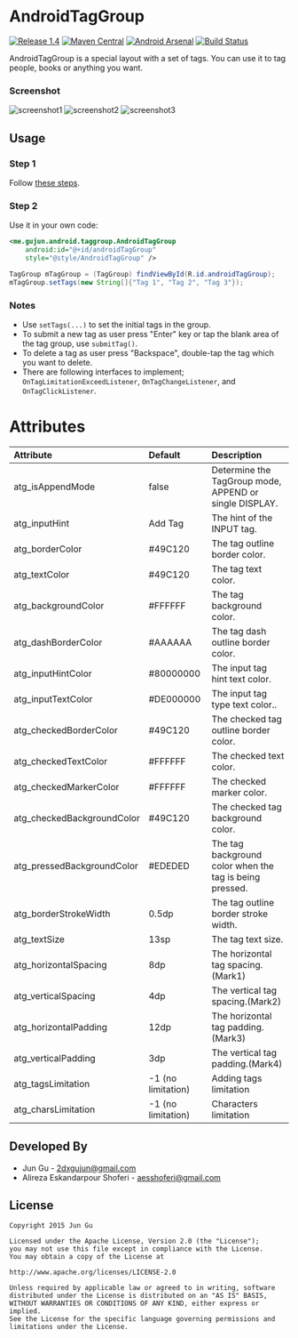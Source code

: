 # AndroidTagGroup

[![Release 1.4](https://img.shields.io/badge/Release-1.4.1-green.svg)](https://github.com/2dxgujun/AndroidTagGroup/releases)
[![Maven Central](https://maven-badges.herokuapp.com/maven-central/me.gujun.android.taggroup/library/badge.svg?style=flat)](https://maven-badges.herokuapp.com/maven-central/me.gujun.android.taggroup/library)
[![Android Arsenal](https://img.shields.io/badge/Android%20Arsenal-AndroidTagGroup-brightgreen.svg?style=flat)](https://android-arsenal.com/details/1/1539)
[![Build Status](https://travis-ci.org/2dxgujun/AndroidTagGroup.png?branch=master)](https://travis-ci.org/2dxgujun/AndroidTagGroup)

AndroidTagGroup is a special layout with a set of tags. You can use it to tag people, books or anything you want.

### Screenshot
![screenshot1](http://ww4.sinaimg.cn/large/bce2dea9jw1esbsby9v5fj20u00w8jxx.jpg)
![screenshot2](http://ww4.sinaimg.cn/large/bce2dea9jw1esbsbngv8fj20u005w75v.jpg)
![screenshot3](http://ww4.sinaimg.cn/large/bce2dea9jw1esbsbmoagij20u005sabl.jpg)

## Usage
### Step 1
Follow [these steps](https://jitpack.io/#alirezaaa/AndroidTagGroup/v1.4).

### Step 2
Use it in your own code:
```xml
<me.gujun.android.taggroup.AndroidTagGroup
    android:id="@+id/androidTagGroup"
    style="@style/AndroidTagGroup" />
```

```java
TagGroup mTagGroup = (TagGroup) findViewById(R.id.androidTagGroup);
mTagGroup.setTags(new String[]{"Tag 1", "Tag 2", "Tag 3"});
```

### Notes
- Use `setTags(...)` to set the initial tags in the group.
- To submit a new tag as user press "Enter" key or tap the blank area of the tag group, use `submitTag()`.
- To delete a tag as user press "Backspace", double-tap the tag which you want to delete.
- There are following interfaces to implement; `OnTagLimitationExceedListener`, `OnTagChangeListener`, and `OnTagClickListener`.

# Attributes
|           Attribute          	|     Default      |                         Description                         	 |
|:------------------------- |:---------------- |:------------------------------------------------------- |
| atg_isAppendMode        	| false            | Determine the TagGroup mode, APPEND or single DISPLAY.  |
| atg_inputHint   	        | Add Tag  | The hint of the INPUT tag.                              |
| atg_borderColor	          | #49C120          | The tag outline border color.                           |
| atg_textColor           	| #49C120          | The tag text color.                           	         |
| atg_backgroundColor       | #FFFFFF          | The tag background color.                               |
| atg_dashBorderColor       | #AAAAAA          | The tag dash outline border color.                      |
| atg_inputHintColor        | #80000000        | The input tag hint text color.                          |
| atg_inputTextColor        | #DE000000        | The input tag type text color..                         |
| atg_checkedBorderColor    | #49C120          | The checked tag outline border color.                   |
| atg_checkedTextColor      | #FFFFFF          | The checked text color.                                 |
| atg_checkedMarkerColor    | #FFFFFF          | The checked marker color.                               |
| atg_checkedBackgroundColor| #49C120          | The checked tag background color.                       |
| atg_pressedBackgroundColor| #EDEDED          | The tag background color when the tag is being pressed. |
| atg_borderStrokeWidth     | 0.5dp            | The tag outline border stroke width.        	           |
| atg_textSize          	  | 13sp             | The tag text size.                                  	   |
| atg_horizontalSpacing     | 8dp              | The horizontal tag spacing.(Mark1)                      |
| atg_verticalSpacing  	    | 4dp              | The vertical tag spacing.(Mark2)                      	 |
| atg_horizontalPadding	    | 12dp             | The horizontal tag padding.(Mark3)                      |
| atg_verticalPadding  	    | 3dp              | The vertical tag padding.(Mark4)                        |
| atg_tagsLimitation  	    | -1 (no limitation)                | Adding tags limitation                                  |
| atg_charsLimitation  	    | -1 (no limitation)                | Characters limitation                                  |

## Developed By
- Jun Gu - <2dxgujun@gmail.com>
- Alireza Eskandarpour Shoferi - <aesshoferi@gmail.com>

## License
    Copyright 2015 Jun Gu

    Licensed under the Apache License, Version 2.0 (the "License");
    you may not use this file except in compliance with the License.
    You may obtain a copy of the License at

    http://www.apache.org/licenses/LICENSE-2.0

    Unless required by applicable law or agreed to in writing, software
    distributed under the License is distributed on an "AS IS" BASIS,
    WITHOUT WARRANTIES OR CONDITIONS OF ANY KIND, either express or implied.
    See the License for the specific language governing permissions and
    limitations under the License.
